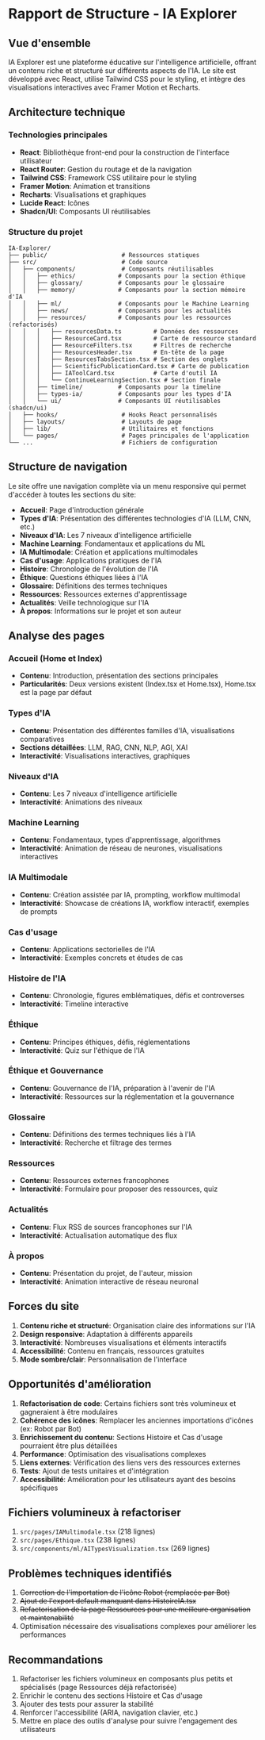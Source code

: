 
# Rapport de Structure - IA Explorer

## Vue d'ensemble

IA Explorer est une plateforme éducative sur l'intelligence artificielle, offrant un contenu riche et structuré sur différents aspects de l'IA. Le site est développé avec React, utilise Tailwind CSS pour le styling, et intègre des visualisations interactives avec Framer Motion et Recharts.

## Architecture technique

### Technologies principales
- **React**: Bibliothèque front-end pour la construction de l'interface utilisateur
- **React Router**: Gestion du routage et de la navigation
- **Tailwind CSS**: Framework CSS utilitaire pour le styling
- **Framer Motion**: Animation et transitions
- **Recharts**: Visualisations et graphiques
- **Lucide React**: Icônes
- **Shadcn/UI**: Composants UI réutilisables

### Structure du projet
```
IA-Explorer/
├── public/                     # Ressources statiques
├── src/                        # Code source
│   ├── components/             # Composants réutilisables
│   │   ├── ethics/            # Composants pour la section éthique
│   │   ├── glossary/          # Composants pour le glossaire
│   │   ├── memory/            # Composants pour la section mémoire d'IA
│   │   ├── ml/                # Composants pour le Machine Learning
│   │   ├── news/              # Composants pour les actualités
│   │   ├── resources/         # Composants pour les ressources (refactorisés)
│   │   │   ├── resourcesData.ts         # Données des ressources
│   │   │   ├── ResourceCard.tsx         # Carte de ressource standard
│   │   │   ├── ResourceFilters.tsx      # Filtres de recherche
│   │   │   ├── ResourcesHeader.tsx      # En-tête de la page
│   │   │   ├── ResourcesTabsSection.tsx # Section des onglets
│   │   │   ├── ScientificPublicationCard.tsx # Carte de publication
│   │   │   ├── IAToolCard.tsx           # Carte d'outil IA
│   │   │   └── ContinueLearningSection.tsx # Section finale
│   │   ├── timeline/          # Composants pour la timeline
│   │   ├── types-ia/          # Composants pour les types d'IA
│   │   └── ui/                # Composants UI réutilisables (shadcn/ui)
│   ├── hooks/                  # Hooks React personnalisés
│   ├── layouts/                # Layouts de page
│   ├── lib/                    # Utilitaires et fonctions
│   └── pages/                  # Pages principales de l'application
└── ...                         # Fichiers de configuration
```

## Structure de navigation

Le site offre une navigation complète via un menu responsive qui permet d'accéder à toutes les sections du site:

- **Accueil**: Page d'introduction générale
- **Types d'IA**: Présentation des différentes technologies d'IA (LLM, CNN, etc.)
- **Niveaux d'IA**: Les 7 niveaux d'intelligence artificielle
- **Machine Learning**: Fondamentaux et applications du ML
- **IA Multimodale**: Création et applications multimodales
- **Cas d'usage**: Applications pratiques de l'IA
- **Histoire**: Chronologie de l'évolution de l'IA
- **Éthique**: Questions éthiques liées à l'IA
- **Glossaire**: Définitions des termes techniques
- **Ressources**: Ressources externes d'apprentissage
- **Actualités**: Veille technologique sur l'IA
- **À propos**: Informations sur le projet et son auteur

## Analyse des pages

### Accueil (Home et Index)
- **Contenu**: Introduction, présentation des sections principales
- **Particularités**: Deux versions existent (Index.tsx et Home.tsx), Home.tsx est la page par défaut

### Types d'IA
- **Contenu**: Présentation des différentes familles d'IA, visualisations comparatives
- **Sections détaillées**: LLM, RAG, CNN, NLP, AGI, XAI
- **Interactivité**: Visualisations interactives, graphiques

### Niveaux d'IA
- **Contenu**: Les 7 niveaux d'intelligence artificielle
- **Interactivité**: Animations des niveaux

### Machine Learning
- **Contenu**: Fondamentaux, types d'apprentissage, algorithmes
- **Interactivité**: Animation de réseau de neurones, visualisations interactives

### IA Multimodale
- **Contenu**: Création assistée par IA, prompting, workflow multimodal
- **Interactivité**: Showcase de créations IA, workflow interactif, exemples de prompts

### Cas d'usage
- **Contenu**: Applications sectorielles de l'IA
- **Interactivité**: Exemples concrets et études de cas

### Histoire de l'IA
- **Contenu**: Chronologie, figures emblématiques, défis et controverses
- **Interactivité**: Timeline interactive

### Éthique
- **Contenu**: Principes éthiques, défis, réglementations
- **Interactivité**: Quiz sur l'éthique de l'IA

### Éthique et Gouvernance
- **Contenu**: Gouvernance de l'IA, préparation à l'avenir de l'IA
- **Interactivité**: Ressources sur la réglementation et la gouvernance

### Glossaire
- **Contenu**: Définitions des termes techniques liés à l'IA
- **Interactivité**: Recherche et filtrage des termes

### Ressources
- **Contenu**: Ressources externes francophones
- **Interactivité**: Formulaire pour proposer des ressources, quiz

### Actualités
- **Contenu**: Flux RSS de sources francophones sur l'IA
- **Interactivité**: Actualisation automatique des flux

### À propos
- **Contenu**: Présentation du projet, de l'auteur, mission
- **Interactivité**: Animation interactive de réseau neuronal

## Forces du site

1. **Contenu riche et structuré**: Organisation claire des informations sur l'IA
2. **Design responsive**: Adaptation à différents appareils
3. **Interactivité**: Nombreuses visualisations et éléments interactifs
4. **Accessibilité**: Contenu en français, ressources gratuites
5. **Mode sombre/clair**: Personnalisation de l'interface

## Opportunités d'amélioration

1. **Refactorisation de code**: Certains fichiers sont très volumineux et gagneraient à être modulaires
2. **Cohérence des icônes**: Remplacer les anciennes importations d'icônes (ex: Robot par Bot)
3. **Enrichissement du contenu**: Sections Histoire et Cas d'usage pourraient être plus détaillées
4. **Performance**: Optimisation des visualisations complexes
5. **Liens externes**: Vérification des liens vers des ressources externes
6. **Tests**: Ajout de tests unitaires et d'intégration
7. **Accessibilité**: Amélioration pour les utilisateurs ayant des besoins spécifiques

## Fichiers volumineux à refactoriser

1. `src/pages/IAMultimodale.tsx` (218 lignes)
2. `src/pages/Ethique.tsx` (238 lignes)
3. `src/components/ml/AITypesVisualization.tsx` (269 lignes)

## Problèmes techniques identifiés

1. ~~Correction de l'importation de l'icône Robot (remplacée par Bot)~~
2. ~~Ajout de l'export default manquant dans HistoireIA.tsx~~
3. ~~Refactorisation de la page Ressources pour une meilleure organisation et maintenabilité~~
4. Optimisation nécessaire des visualisations complexes pour améliorer les performances

## Recommandations

1. Refactoriser les fichiers volumineux en composants plus petits et spécialisés (page Ressources déjà refactorisée)
2. Enrichir le contenu des sections Histoire et Cas d'usage
3. Ajouter des tests pour assurer la stabilité
4. Renforcer l'accessibilité (ARIA, navigation clavier, etc.)
5. Mettre en place des outils d'analyse pour suivre l'engagement des utilisateurs

